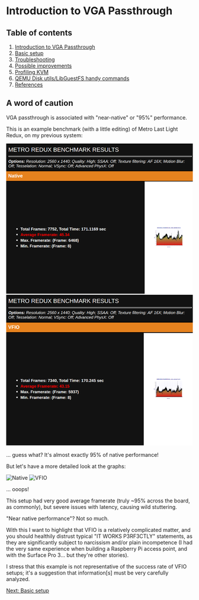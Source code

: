 # Introduction to VGA Passthrough

## Table of contents

1. [Introduction to VGA Passthrough](1_INTRODUCTION_TO_VGA_PASSTHROUGH.md)
2. [Basic setup](2_BASIC_SETUP.md)
3. [Troubleshooting](3_TROUBLESHOOTING.md)
4. [Possible improvements](4_POSSIBLE_IMPROVEMENTS.md)
5. [Profiling KVM](5_PROFILING_KVM.md)
6. [QEMU Disk utils/LibGuestFS handy commands](6_USEFUL_TOOLS.md)
7. [References](7_REFERENCES.md)

## A word of caution

VGA passthrough is associated with "near-native" or "95%" performance.

This is an example benchmark (with a little editing) of Metro Last Light Redux, on my previous system:

![Native](metro_benchmark/native_amd.png?raw=true "Native")
![VFIO](metro_benchmark/vfio_amd.png?raw=true "VFIO")

... guess what? It's almost exactly 95% of native performance!

But let's have a more detailed look at the graphs:

![Native](https://rawgithub.com/saveriomiroddi/vga-passthrough/master/metro_benchmark/native_amd.svg)
![VFIO](https://rawgithub.com/saveriomiroddi/vga-passthrough/master/metro_benchmark/vfio_amd.svg)

... ooops!

This setup had very good average framerate (truly ~95% across the board, as commonly), but severe issues with latency, causing wild stuttering.

"Near native performance"? Not so much.

With this I want to highlight that VFIO is a relatively complicated matter, and you should healthily distrust typical "IT WORKS P3RF3CTLY" statements, as they are significantly subject to narcissism and/or plain incompetence (I had the very same experience when building a Raspberry Pi access point, and with the Surface Pro 3... but they're other stories).

I stress that this example is not representative of the success rate of VFIO setups; it's a suggestion that information[s] must be very carefully analyzed.

[Next: Basic setup](2_BASIC_SETUP.md)
